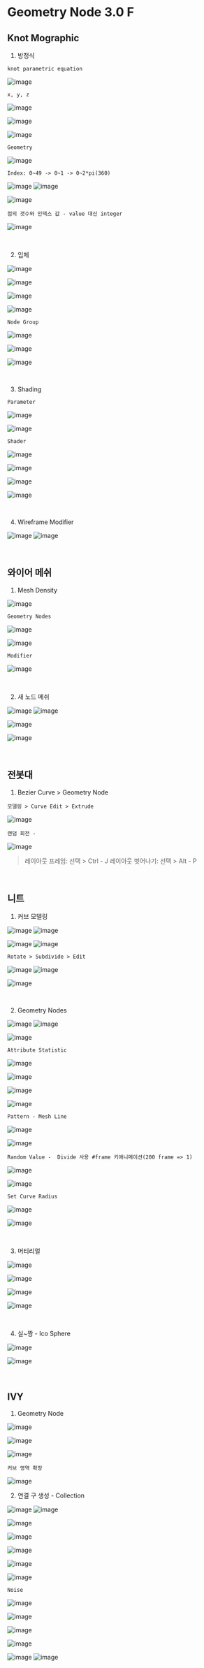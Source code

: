 Geometry Node 3.0 F
=====================

Knot Mographic
----------------

1. 방정식

`knot parametric equation`

![image](https://user-images.githubusercontent.com/30430227/141998484-f54073ef-9468-4832-a790-a941284ec21f.png)

`x, y, z`

![image](https://user-images.githubusercontent.com/30430227/141998691-f1e1c83f-e1b3-4571-b8f2-7893fd51a612.png)

![image](https://user-images.githubusercontent.com/30430227/141998756-9cd18e04-9c76-498e-af97-be95bb06d71b.png)

![image](https://user-images.githubusercontent.com/30430227/141998813-6cb0995a-4393-4b43-a719-cdd69c5dec40.png)

`Geometry`

![image](https://user-images.githubusercontent.com/30430227/141998950-50d40aed-9693-48cb-93a1-3a15918b09fe.png)

`Index: 0~49 -> 0~1 -> 0~2*pi(360)`

![image](https://user-images.githubusercontent.com/30430227/141999033-e6685e78-3d24-476d-8a03-7edf655c30f3.png)
![image](https://user-images.githubusercontent.com/30430227/141999336-296d9f73-c15e-4923-88cd-a735de817ee8.png)

![image](https://user-images.githubusercontent.com/30430227/141999307-d8e3eb99-cc2e-4dff-960c-2b46eb734524.png)

`점의 갯수와 인덱스 값 - value 대신 integer`

![image](https://user-images.githubusercontent.com/30430227/141999621-7c684cb9-6e06-42ac-8f34-35fa6c3cd2f6.png)

<br>

2. 입체 

![image](https://user-images.githubusercontent.com/30430227/142000834-97f4f8fe-272c-4e00-9621-c41151aaeaec.png)

![image](https://user-images.githubusercontent.com/30430227/142000876-9304affe-3cc3-4ed8-b6cd-a0bb8aa9499b.png)

![image](https://user-images.githubusercontent.com/30430227/142002129-6a951c4c-ec33-457d-b23b-fac44594e40f.png)

![image](https://user-images.githubusercontent.com/30430227/142002076-0317b167-d18f-46c8-add8-f4ea4191a81e.png)

`Node Group`

![image](https://user-images.githubusercontent.com/30430227/142002462-4dad3c2c-7d13-4a42-84ab-4b0e2ede2d99.png)

![image](https://user-images.githubusercontent.com/30430227/142002986-28a55ccd-982e-4dc3-85d3-e0124841afc4.png)

![image](https://user-images.githubusercontent.com/30430227/142003023-4528f429-1719-4ac3-94f7-b9719d21c4f8.png)

<br>

3. Shading

`Parameter`

![image](https://user-images.githubusercontent.com/30430227/142005430-f0224f03-6e18-48be-9e8b-36d79288dcf7.png)

![image](https://user-images.githubusercontent.com/30430227/142004376-aa405a4e-1288-45a1-b174-bdccad300c51.png)

`Shader`

![image](https://user-images.githubusercontent.com/30430227/142005492-25786ced-6069-417f-ad75-044d99e1f5bc.png)

![image](https://user-images.githubusercontent.com/30430227/142005567-ab65b850-55f9-48f8-920f-0cadaee17921.png)

![image](https://user-images.githubusercontent.com/30430227/142006798-cfbab0d9-778e-4177-a335-86ed555881c2.png)

![image](https://user-images.githubusercontent.com/30430227/142006921-42ba5b06-23f1-47e7-a1e3-1430fd3999e9.png)

<br>

4. Wireframe Modifier

![image](https://user-images.githubusercontent.com/30430227/142007431-08a0fb78-9afc-451f-92d1-394a81a1c0c4.png)
![image](https://user-images.githubusercontent.com/30430227/142007343-bb14ff66-dfa0-4086-a4a6-cf135af9e109.png)

<br>

와이어 메쉬 
-----------

1. Mesh Density 

![image](https://user-images.githubusercontent.com/30430227/142076163-2b4b4ae2-b3c5-48b7-bb0a-932bbbbddecd.png)

`Geometry Nodes`

![image](https://user-images.githubusercontent.com/30430227/142076303-ad53d531-4879-4e60-8964-5856ffadd027.png)

![image](https://user-images.githubusercontent.com/30430227/142076377-51724bbe-28d4-4380-a86e-a93b32f6ca9f.png)

`Modifier`

![image](https://user-images.githubusercontent.com/30430227/142076461-32771e20-d68e-481b-bb76-050dd9e11937.png)

<br>

2. 새 노드 메쉬

![image](https://user-images.githubusercontent.com/30430227/142076648-a4ff5adb-b588-4fee-8dcd-631424113eab.png)
![image](https://user-images.githubusercontent.com/30430227/142076748-6773916d-c6de-4768-88ff-ceb650724ada.png)

![image](https://user-images.githubusercontent.com/30430227/142076683-31f3d108-daa1-4cef-81a2-4142113d2c83.png)

![image](https://user-images.githubusercontent.com/30430227/142076844-e5eab403-e9bd-4681-859a-6a2505cc9004.png)

<br>

전봇대
-------

1. Bezier Curve > Geometry Node

`모델링 > Curve Edit > Extrude`

![image](https://user-images.githubusercontent.com/30430227/142615831-83f040a9-6027-49d0-8e6a-a711c0040f17.png)

`랜덤 회전 - `

![image](https://user-images.githubusercontent.com/30430227/142615988-646104c7-a03d-4aea-a508-3874d4cef5af.png)

> 레이아웃 프레임: 선택 > Ctrl - J
> 레이아웃 벗어나기: 선택 > Alt - P

<br>

니트 
-------

1. 커브 모델링 

![image](https://user-images.githubusercontent.com/30430227/142836039-58ea3f86-11f9-4f08-9ec1-826a6f62ef3d.png)
![image](https://user-images.githubusercontent.com/30430227/142836173-8958c5ee-e15a-45ae-b15f-1493e863241e.png)

![image](https://user-images.githubusercontent.com/30430227/142836125-a76a0981-574a-47d8-a1f1-e236c5767658.png)
![image](https://user-images.githubusercontent.com/30430227/142836193-b8c3b5d1-7bac-463d-84c2-82b1bd54672b.png)

`Rotate > Subdivide > Edit`

![image](https://user-images.githubusercontent.com/30430227/142836355-a02d860b-ddae-4815-98b0-5c82a9beebe7.png)
![image](https://user-images.githubusercontent.com/30430227/142836462-3b013402-ed18-4641-a0b7-faf943ea1d56.png)

![image](https://user-images.githubusercontent.com/30430227/142836527-084ab998-108a-4806-b20b-fb2098765a8f.png)

<br>

2. Geometry Nodes

![image](https://user-images.githubusercontent.com/30430227/142849549-9ee029fa-1dce-41a6-ac70-b2c141ee8eda.png)
![image](https://user-images.githubusercontent.com/30430227/142849590-9a5ff259-b543-456d-96ce-2bf1b05b4783.png)

![image](https://user-images.githubusercontent.com/30430227/142849808-261c61dd-dce5-4874-ace4-264a18d92c69.png)

`Attribute Statistic`

![image](https://user-images.githubusercontent.com/30430227/142850285-dfddc16c-caa7-4c3b-ad6b-703189965e10.png)

![image](https://user-images.githubusercontent.com/30430227/142850331-789a2757-db36-4036-8e42-ed4eb1420d01.png)

![image](https://user-images.githubusercontent.com/30430227/142850834-a0ce1512-cba2-4cf0-bf7f-bd8550e4bd0f.png)

![image](https://user-images.githubusercontent.com/30430227/142850937-2efc4e09-5f9e-47ca-89fc-edf1187fbb1b.png)

`Pattern - Mesh Line`

![image](https://user-images.githubusercontent.com/30430227/142851099-d8ab338e-ef6a-4e4f-b992-90cc80fdbc0a.png)

![image](https://user-images.githubusercontent.com/30430227/142851234-ea1f14bf-89bc-469c-8645-bc903e43a0d5.png)

`Random Value -  Divide 사용 #frame 키애니메이션(200 frame => 1)`

![image](https://user-images.githubusercontent.com/30430227/142852026-952ae22e-47bb-4e8a-8f3e-e56c493d2cdc.png)

![image](https://user-images.githubusercontent.com/30430227/142852043-2c459fdf-128b-4475-b461-0bb614ddd0c3.png)

`Set Curve Radius`

![image](https://user-images.githubusercontent.com/30430227/142852929-5f6a29e1-ad56-40a4-94e6-7e54cb225769.png)

![image](https://user-images.githubusercontent.com/30430227/142852956-9b260ce2-0292-4cea-84dd-248094848254.png)

<br>

3. 머티리얼

![image](https://user-images.githubusercontent.com/30430227/142853385-ef505565-5046-4470-b293-f2f65df02e0f.png)

![image](https://user-images.githubusercontent.com/30430227/142853429-d689539a-aaa6-46b9-bf26-53b51f8ce9e5.png)

![image](https://user-images.githubusercontent.com/30430227/142854167-eb85303a-458d-445b-8da2-ec38ee80a9c6.png)

![image](https://user-images.githubusercontent.com/30430227/142854195-52e15c63-b5bc-435a-af33-71cf2421c7af.png)

<br>

4. 실~짱 - Ico Sphere

![image](https://user-images.githubusercontent.com/30430227/142854866-fdec1c83-d337-4e09-992c-f59c3b010cef.png)

![image](https://user-images.githubusercontent.com/30430227/142854970-9e9c8da8-2abc-465f-88ef-231773632466.png)

<br>

IVY 
-----

1. Geometry Node

![image](https://user-images.githubusercontent.com/30430227/143515921-64b2e045-3881-495b-a786-d6034faace08.png)

![image](https://user-images.githubusercontent.com/30430227/143515959-8aba58a5-f7f0-47bc-99ba-f3fae80c76d1.png)

![image](https://user-images.githubusercontent.com/30430227/143515981-59fde93d-c63d-4e99-8e32-94e0b87d5eb9.png)

`커브 영역 확장`

![image](https://user-images.githubusercontent.com/30430227/143516002-97027cc5-f5d2-4c8f-ac48-266c82c26421.png)

2. 연결 구 생성 - Collection

![image](https://user-images.githubusercontent.com/30430227/143516091-05f49b9c-4a98-48e8-a30f-51c7ac068cc3.png)
![image](https://user-images.githubusercontent.com/30430227/143516291-c5d15d77-f667-4f7a-8fbd-74cf5171c631.png)

![image](https://user-images.githubusercontent.com/30430227/143516274-62cacf9c-4c73-4b2f-917b-8a6f9ce8b520.png)

![image](https://user-images.githubusercontent.com/30430227/143516433-1f623b71-4c08-486f-b602-d7beb5c5fd71.png)

![image](https://user-images.githubusercontent.com/30430227/143516456-2a7ca6af-37ec-4fbb-9f0c-4ecc11b5ef98.png)

![image](https://user-images.githubusercontent.com/30430227/143516623-e27e9729-be8b-4e3b-b7b6-b53ef824c4fe.png)

![image](https://user-images.githubusercontent.com/30430227/143516842-6d05d9c1-2c99-4e48-9943-9606090c6d43.png)

`Noise`

![image](https://user-images.githubusercontent.com/30430227/143517048-042bb1d7-c8b6-4b8a-b4e5-e0086143af14.png)

![image](https://user-images.githubusercontent.com/30430227/143517081-0285226f-6823-46dc-a294-4463e56c5b47.png)

![image](https://user-images.githubusercontent.com/30430227/143517365-b52d273a-c339-40e1-83fe-6630d1a0acb5.png)

![image](https://user-images.githubusercontent.com/30430227/143517394-7983fe19-3421-4de8-a346-97786c590751.png)

![image](https://user-images.githubusercontent.com/30430227/143517415-2d7fdf89-797b-49cf-a8a8-fe485c00f698.png)
![image](https://user-images.githubusercontent.com/30430227/143517492-2a3d753c-b9c6-4e82-a6df-5c0fcdef596d.png)













